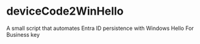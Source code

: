 # deviceCode2WinHello
 A small script that automates Entra ID persistence with Windows Hello For Business key
